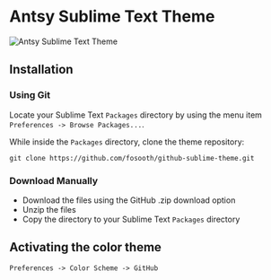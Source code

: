 # Antsy Sublime Text Theme

![Antsy Sublime Text Theme](https://raw.github.com/forsooth/antsy-sublime/master/img/sample.png)

## Installation

### Using Git

Locate your Sublime Text `Packages` directory by using the menu item `Preferences -> Browse Packages...`.

While inside the `Packages` directory, clone the theme repository:
```
git clone https://github.com/fosooth/github-sublime-theme.git
```
### Download Manually

* Download the files using the GitHub .zip download option
* Unzip the files
* Copy the directory to your Sublime Text `Packages` directory

## Activating the color theme

`Preferences -> Color Scheme -> GitHub`
